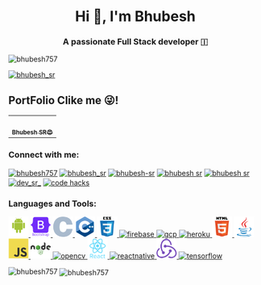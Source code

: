 <h1 align="center">Hi 👋, I'm Bhubesh</h1>
<h3 align="center">A passionate Full Stack developer 🇮</h3>

<p align="left"> <img src="https://komarev.com/ghpvc/?username=bhubesh757&label=Profile%20views&color=0e75b6&style=flat" alt="bhubesh757" /> </p>

<p align="left"> <a href="https://twitter.com/bhubesh_sr" target="blank"><img src="https://img.shields.io/twitter/follow/bhubesh_sr?logo=twitter&style=for-the-badge" alt="bhubesh_sr" /></a> </p>

## PortFolio Clike me 😜! 

<table>
  <tr>
    <td align="center"><a href="https://myportfolio-88603.web.app/"><img src="https://user-images.githubusercontent.com/55022929/105964746-a1c8dd80-60a8-11eb-9b6d-32e6b2a13dce.jpg" width="100px;" alt=""/><br /><sub><b>Bhubesh SR😍</b></sub></a></td>
  </tr>
</table>
<h3 align="left">Connect with me:</h3>
<p align="left">
<a href="https://dev.to/bhubesh757" target="blank"><img align="center" src="https://cdn.jsdelivr.net/npm/simple-icons@3.0.1/icons/dev-dot-to.svg" alt="bhubesh757" height="30" width="40" /></a>
<a href="https://twitter.com/bhubesh_sr" target="blank"><img align="center" src="https://cdn.jsdelivr.net/npm/simple-icons@3.0.1/icons/twitter.svg" alt="bhubesh_sr" height="30" width="40" /></a>
<a href="https://linkedin.com/in/bhubesh-sr" target="blank"><img align="center" src="https://cdn.jsdelivr.net/npm/simple-icons@3.0.1/icons/linkedin.svg" alt="bhubesh-sr" height="30" width="40" /></a>
<a href="https://stackoverflow.com/users/bhubesh sr" target="blank"><img align="center" src="https://cdn.jsdelivr.net/npm/simple-icons@3.0.1/icons/stackoverflow.svg" alt="bhubesh sr" height="30" width="40" /></a>
<a href="https://kaggle.com/bhubesh sr" target="blank"><img align="center" src="https://cdn.jsdelivr.net/npm/simple-icons@3.0.1/icons/kaggle.svg" alt="bhubesh sr" height="30" width="40" /></a>
<a href="https://instagram.com/dev_sr_" target="blank"><img align="center" src="https://cdn.jsdelivr.net/npm/simple-icons@3.0.1/icons/instagram.svg" alt="dev_sr_" height="30" width="40" /></a>
<a href="https://www.youtube.com/c/code hacks" target="blank"><img align="center" src="https://cdn.jsdelivr.net/npm/simple-icons@3.0.1/icons/youtube.svg" alt="code hacks" height="30" width="40" /></a>
</p>

<h3 align="left">Languages and Tools:</h3>
<p align="left"> <a href="https://developer.android.com" target="_blank"> <img src="https://raw.githubusercontent.com/devicons/devicon/master/icons/android/android-original-wordmark.svg" alt="android" width="40" height="40"/> </a> <a href="https://getbootstrap.com" target="_blank"> <img src="https://raw.githubusercontent.com/devicons/devicon/master/icons/bootstrap/bootstrap-plain-wordmark.svg" alt="bootstrap" width="40" height="40"/> </a> <a href="https://www.cprogramming.com/" target="_blank"> <img src="https://raw.githubusercontent.com/devicons/devicon/master/icons/c/c-original.svg" alt="c" width="40" height="40"/> </a> <a href="https://www.w3schools.com/cpp/" target="_blank"> <img src="https://raw.githubusercontent.com/devicons/devicon/master/icons/cplusplus/cplusplus-original.svg" alt="cplusplus" width="40" height="40"/> </a> <a href="https://www.w3schools.com/css/" target="_blank"> <img src="https://raw.githubusercontent.com/devicons/devicon/master/icons/css3/css3-original-wordmark.svg" alt="css3" width="40" height="40"/> </a> <a href="https://firebase.google.com/" target="_blank"> <img src="https://www.vectorlogo.zone/logos/firebase/firebase-icon.svg" alt="firebase" width="40" height="40"/> </a> <a href="https://cloud.google.com" target="_blank"> <img src="https://www.vectorlogo.zone/logos/google_cloud/google_cloud-icon.svg" alt="gcp" width="40" height="40"/> </a> <a href="https://heroku.com" target="_blank"> <img src="https://www.vectorlogo.zone/logos/heroku/heroku-icon.svg" alt="heroku" width="40" height="40"/> </a> <a href="https://www.w3.org/html/" target="_blank"> <img src="https://raw.githubusercontent.com/devicons/devicon/master/icons/html5/html5-original-wordmark.svg" alt="html5" width="40" height="40"/> </a> <a href="https://www.java.com" target="_blank"> <img src="https://raw.githubusercontent.com/devicons/devicon/master/icons/java/java-original.svg" alt="java" width="40" height="40"/> </a> <a href="https://developer.mozilla.org/en-US/docs/Web/JavaScript" target="_blank"> <img src="https://raw.githubusercontent.com/devicons/devicon/master/icons/javascript/javascript-original.svg" alt="javascript" width="40" height="40"/> </a> <a href="https://nodejs.org" target="_blank"> <img src="https://raw.githubusercontent.com/devicons/devicon/master/icons/nodejs/nodejs-original-wordmark.svg" alt="nodejs" width="40" height="40"/> </a> <a href="https://opencv.org/" target="_blank"> <img src="https://www.vectorlogo.zone/logos/opencv/opencv-icon.svg" alt="opencv" width="40" height="40"/> </a> <a href="https://reactjs.org/" target="_blank"> <img src="https://raw.githubusercontent.com/devicons/devicon/master/icons/react/react-original-wordmark.svg" alt="react" width="40" height="40"/> </a> <a href="https://reactnative.dev/" target="_blank"> <img src="https://reactnative.dev/img/header_logo.svg" alt="reactnative" width="40" height="40"/> </a> <a href="https://redux.js.org" target="_blank"> <img src="https://raw.githubusercontent.com/devicons/devicon/master/icons/redux/redux-original.svg" alt="redux" width="40" height="40"/> </a> <a href="https://www.tensorflow.org" target="_blank"> <img src="https://www.vectorlogo.zone/logos/tensorflow/tensorflow-icon.svg" alt="tensorflow" width="40" height="40"/> </a> </p>

<p><img align="left" src="https://github-readme-stats.vercel.app/api/top-langs?username=bhubesh757&show_icons=true&locale=en&layout=compact" alt="bhubesh757" /></p>

<p>&nbsp;<img align="center" src="https://github-readme-stats.vercel.app/api?username=bhubesh757&show_icons=true&locale=en" alt="bhubesh757" /></p>
